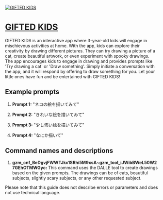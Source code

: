 [![GIFTED KIDS](https://files.oaiusercontent.com/file-GIVSaPU7uCSajfJO7PHXatVb?se=2123-10-17T06%3A13%3A50Z&sp=r&sv=2021-08-06&sr=b&rscc=max-age%3D31536000%2C%20immutable&rscd=attachment%3B%20filename%3D666fdc27-7533-4f0a-a1e4-bddfb0e2ee79.png&sig=t4c19qQVlx53Vlks07srOUQjCIKaaj2QhlBbHfmSv6c%3D)](https://chat.openai.com/g/g-6knKZpN5e-gifted-kids)

# [GIFTED KIDS](https://chat.openai.com/g/g-6knKZpN5e-gifted-kids)

GIFTED KIDS is an interactive app where 3-year-old kids will engage in mischievous activities at home. With the app, kids can explore their creativity by drawing different pictures. They can try drawing a picture of a cat, create beautiful artwork, or even experiment with spooky drawings. The app encourages kids to engage in drawing and provides prompts like 'Try drawing a cat' or 'Draw something'. Simply initiate a conversation with the app, and it will respond by offering to draw something for you. Let your little ones have fun and be entertained with GIFTED KIDS!

## Example prompts

1. **Prompt 1:** "ネコの絵を描いてみて"

2. **Prompt 2:** "きれいな絵を描いてみて"

3. **Prompt 3:** "少し怖い絵を描いてみて"

4. **Prompt 4:** "なにか描いて"


## Command names and descriptions

1. **gzm_cnf_BeDgvjFWWTJkc1SRhi5M9xsA~gzm_tool_iJWibBWeL50W27GEhOTMWGyc:** This command uses the DALLE tool to create drawings based on the given prompts. The drawings can be of cats, beautiful subjects, slightly scary subjects, or any other requested subject.

Please note that this guide does not describe errors or parameters and does not use technical language.